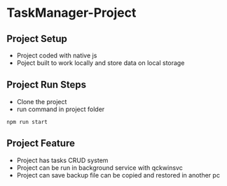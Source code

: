 # TaskManager-Project

## Project Setup
* Project coded with native js
* Poject built to work locally and store data on local storage 


## Project Run Steps 
* Clone the project 
* run command in project folder 


```` npm run start ````

## Project Feature 
* Project has tasks CRUD system
* Project can be run in background service with qckwinsvc
* Project can save backup file can be copied and restored in another pc  
